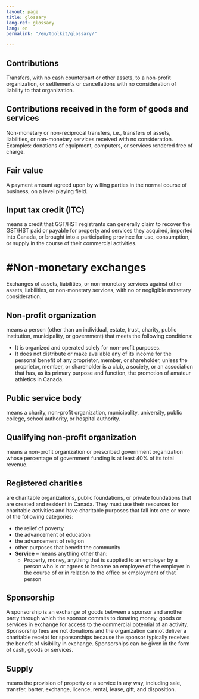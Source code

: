 ```yaml
---
layout: page
title: glossary
lang-ref: glossary
lang: en
permalink: "/en/toolkit/glossary/"

---
```

## Contributions ## 

Transfers, with no cash counterpart or other assets, to a non-profit organization, or settlements or cancellations with no consideration of liability to that organization.

## Contributions received in the form of goods and services ##
Non-monetary or non-reciprocal transfers, i.e., transfers of assets, liabilities, or non-monetary services received with no consideration. Examples: donations of equipment, computers, or services rendered free of charge.

## Fair value ##
A payment amount agreed upon by willing parties in the normal course of business, on a level playing field.

## Input tax credit (ITC) ##
means a credit that GST/HST registrants can generally claim to recover the GST/HST paid or payable for property and services they acquired, imported into Canada, or brought into a participating province for use, consumption, or supply in the course of their commercial activities.

# #Non-monetary exchanges ##
Exchanges of assets, liabilities, or non-monetary services against other assets, liabilities, or non-monetary services, with no or negligible monetary consideration.

## Non-profit organization ##
means a person (other than an individual, estate, trust, charity, public institution, municipality, or government) that meets the following conditions:

* It is organized and operated solely for non-profit purposes.
* It does not distribute or make available any of its income for the personal benefit of any proprietor, member, or shareholder, unless the proprietor, member, or shareholder is a club, a society, or an association that has, as its primary purpose and function, the promotion of amateur athletics in Canada.

## Public service body ##
means a charity, non-profit organization, municipality, university, public college, school authority, or hospital authority.

## Qualifying non-profit organization ##
means a non-profit organization or prescribed government organization whose percentage of government funding is at least 40% of its total revenue.

## Registered charities ##
are charitable organizations, public foundations, or private foundations that are created and resident in Canada. They must use their resources for charitable activities and have charitable purposes that fall into one or more of the following categories:

* the relief of poverty
* the advancement of education
* the advancement of religion
* other purposes that benefit the community
* **Service** – means anything other than:
  * Property, money, anything that is supplied to an employer by a person who is or agrees to become an employee of the employer in the course of or in relation to the office or employment of that person

## Sponsorship ##
A sponsorship is an exchange of goods between a sponsor and another party through which the sponsor commits to donating money, goods or services in exchange for access to the commercial potential of an activity. Sponsorship fees are not donations and the organization cannot deliver a charitable receipt for sponsorships because the sponsor typically receives the benefit of visibility in exchange. Sponsorships can be given in the form of cash, goods or services.

## Supply ## 
means the provision of property or a service in any way, including sale, transfer, barter, exchange, licence, rental, lease, gift, and disposition.
